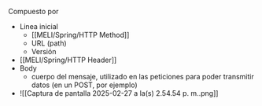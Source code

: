 Compuesto por
- Linea inicial 
	- [[MELI/Spring/HTTP Method]]
	- URL (path)
	- Versión
- [[MELI/Spring/HTTP Header]]
- Body
	- cuerpo del mensaje, utilizado en las peticiones para poder transmitir datos (en un POST, por ejemplo)
- ![[Captura de pantalla 2025-02-27 a la(s) 2.54.54 p. m..png]]
